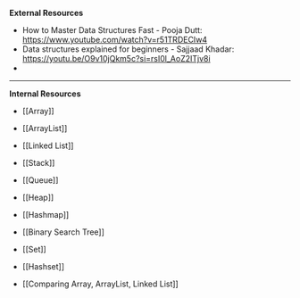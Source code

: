 **External Resources**
- How to Master Data Structures Fast - Pooja Dutt: https://www.youtube.com/watch?v=r51TRDECIw4
- Data structures explained for beginners - Sajjaad Khadar: https://youtu.be/O9v10jQkm5c?si=rsI0l_AoZ2ITjv8i
- 
---

**Internal Resources**

- [[Array]]
- [[ArrayList]]
- [[Linked List]]
- [[Stack]]
- [[Queue]]
- [[Heap]]
- [[Hashmap]]
- [[Binary Search Tree]]
- [[Set]]
- [[Hashset]]

- [[Comparing Array, ArrayList, Linked List]]